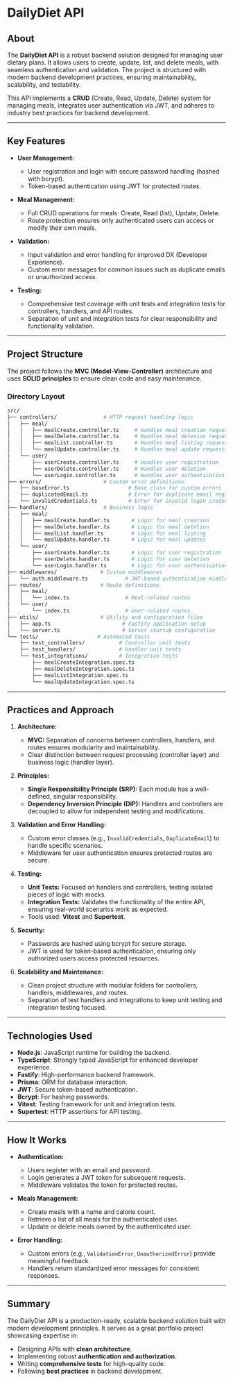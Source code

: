 # DailyDiet API

## About

The **DailyDiet API** is a robust backend solution designed for managing user dietary plans. It allows users to create, update, list, and delete meals, with seamless authentication and validation. The project is structured with modern backend development practices, ensuring maintainability, scalability, and testability.

This API implements a **CRUD** (Create, Read, Update, Delete) system for managing meals, integrates user authentication via JWT, and adheres to industry best practices for backend development.

---

## Key Features

- **User Management:**
  - User registration and login with secure password handling (hashed with bcrypt).
  - Token-based authentication using JWT for protected routes.

- **Meal Management:**
  - Full CRUD operations for meals: Create, Read (list), Update, Delete.
  - Route protection ensures only authenticated users can access or modify their own meals.

- **Validation:**
  - Input validation and error handling for improved DX (Developer Experience).
  - Custom error messages for common issues such as duplicate emails or unauthorized access.

- **Testing:**
  - Comprehensive test coverage with unit tests and integration tests for controllers, handlers, and API routes.
  - Separation of unit and integration tests for clear responsibility and functionality validation.

---

## Project Structure

The project follows the **MVC (Model-View-Controller)** architecture and uses **SOLID principles** to ensure clean code and easy maintenance.

### Directory Layout

```graphql
src/
├── controllers/               # HTTP request handling logic
│   ├── meal/
│   │   ├── mealCreate.controller.ts     # Handles meal creation requests
│   │   ├── mealDelete.controller.ts     # Handles meal deletion requests
│   │   ├── mealList.controller.ts       # Handles meal listing requests
│   │   └── mealUpdate.controller.ts     # Handles meal update requests
│   └── user/
│       ├── userCreate.controller.ts     # Handles user registration
│       ├── userDelete.controller.ts     # Handles user deletion
│       └── userLogin.controller.ts      # Handles user authentication
├── errors/                    # Custom error definitions
│   ├── baseError.ts                   # Base class for custom errors
│   ├── duplicatedEmail.ts             # Error for duplicate email registrations
│   └── invalidCredentials.ts          # Error for invalid login credentials
├── handlers/                  # Business logic
│   ├── meal/
│   │   ├── mealCreate.handler.ts       # Logic for meal creation
│   │   ├── mealDelete.handler.ts       # Logic for meal deletion
│   │   ├── mealList.handler.ts         # Logic for meal listing
│   │   └── mealUpdate.handler.ts       # Logic for meal updates
│   └── user/
│       ├── userCreate.handler.ts       # Logic for user registration
│       ├── userDelete.handler.ts       # Logic for user deletion
│       └── userLogin.handler.ts        # Logic for user authentication
├── middlewares/              # Custom middlewares
│   └── auth.middleware.ts            # JWT-based authentication middleware
├── routes/                   # Route definitions
│   ├── meal/
│   │   └── index.ts                  # Meal-related routes
│   └── user/
│       └── index.ts                  # User-related routes
├── utils/                    # Utility and configuration files
│   ├── app.ts                       # Fastify application setup
│   └── server.ts                    # Server startup configuration
└── tests/                   # Automated tests
    ├── test_controllers/           # Controller unit tests
    ├── test_handlers/              # Handler unit tests
    └── test_integrations/          # Integration tests
        ├── mealCreateIntegration.spec.ts
        ├── mealDeleteIntegration.spec.ts
        ├── mealListIntegration.spec.ts
        └── mealUpdateIntegration.spec.ts
```

---

## Practices and Approach

1. **Architecture:**
   - **MVC:** Separation of concerns between controllers, handlers, and routes ensures modularity and maintainability.
   - Clear distinction between request processing (controller layer) and business logic (handler layer).

2. **Principles:**
   - **Single Responsibility Principle (SRP):** Each module has a well-defined, singular responsibility.
   - **Dependency Inversion Principle (DIP):** Handlers and controllers are decoupled to allow for independent testing and modifications.

3. **Validation and Error Handling:**
   - Custom error classes (e.g., `InvalidCredentials`, `DuplicateEmail`) to handle specific scenarios.
   - Middleware for user authentication ensures protected routes are secure.

4. **Testing:**
   - **Unit Tests:** Focused on handlers and controllers, testing isolated pieces of logic with mocks.
   - **Integration Tests:** Validates the functionality of the entire API, ensuring real-world scenarios work as expected.
   - Tools used: **Vitest** and **Supertest**.

5. **Security:**
   - Passwords are hashed using bcrypt for secure storage.
   - JWT is used for token-based authentication, ensuring only authorized users access protected resources.

6. **Scalability and Maintenance:**
   - Clean project structure with modular folders for controllers, handlers, middlewares, and routes.
   - Separation of test handlers and integrations to keep unit testing and integration testing focused.

---

## Technologies Used

- **Node.js**: JavaScript runtime for building the backend.
- **TypeScript**: Strongly typed JavaScript for enhanced developer experience.
- **Fastify**: High-performance backend framework.
- **Prisma**: ORM for database interaction.
- **JWT**: Secure token-based authentication.
- **Bcrypt**: For hashing passwords.
- **Vitest**: Testing framework for unit and integration tests.
- **Supertest**: HTTP assertions for API testing.

---

## How It Works

- **Authentication:**
  - Users register with an email and password.
  - Login generates a JWT token for subsequent requests.
  - Middleware validates the token for protected routes.

- **Meals Management:**
  - Create meals with a name and calorie count.
  - Retrieve a list of all meals for the authenticated user.
  - Update or delete meals owned by the authenticated user.

- **Error Handling:**
  - Custom errors (e.g., `ValidationError`, `UnauthorizedError`) provide meaningful feedback.
  - Handlers return standardized error messages for consistent responses.

---

## Summary

The DailyDiet API is a production-ready, scalable backend solution built with modern development principles. It serves as a great portfolio project showcasing expertise in:

- Designing APIs with **clean architecture**.
- Implementing robust **authentication and authorization**.
- Writing **comprehensive tests** for high-quality code.
- Following **best practices** in backend development.
